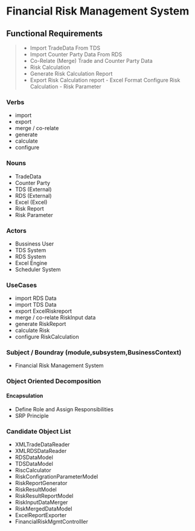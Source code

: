 # Financial Risk Management System

## Functional Requirements

> - Import TradeData From TDS 
> - Import Counter Party Data From RDS
> - Co-Relate (Merge) Trade and Counter Party Data
> - Risk Calculation
> - Generate Risk Calculation Report
> - Export Risk Calculation report - Excel Format
> Configure Risk Calculation  - Risk Parameter

### Verbs
- import
- export
- merge / co-relate
- generate
- calculate
- configure 
### Nouns
- TradeData
- Counter Party
- TDS (External)
- RDS (External)
- Excel (Excel)
- Risk Report
- Risk Parameter

### Actors
- Bussiness User
- TDS System
- RDS System
- Excel Engine
- Scheduler System

### UseCases
 - import RDS Data
 - import TDS Data
- export ExcelRiskreport
- merge / co-relate RiskInput data
- generate RiskReport
- calculate Risk
- configure RiskCalculation
### Subject /  Boundray (module,subsystem,BusinessContext)
- Financial Risk Management System

### Object Oriented Decomposition

#### Encapsulation
- Define Role and Assign Responsibilities
- SRP Principle
### Candidate Object List 

- XMLTradeDataReader
- XMLRDSDataReader
- RDSDataModel
- TDSDataModel
- RiscCalculator
- RiskConfigrationParameterModel
- RiskReportGenerator
- RiskResultModel
- RiskResultReportModel
- RiskInputDataMerger
- RiskMergedDataModel
- ExcelReportExporter
- FinancialRiskMgmtControlller

<!--stackedit_data:
eyJoaXN0b3J5IjpbNzAxMTg2MjczLC0xNzcyODc2MTQyLC0yMT
AxMzU4MzY0LDYwODI3MTUyMywxMjY5NTU4NzkzLDM0ODQyMzQ4
MCwxNTI5OTM2NzAzLDc2MDAwMDY5NiwxODUwODYyNjg5LC0xMj
IxOTgwOTk1LDEzMjQ4Njc0NDJdfQ==
-->